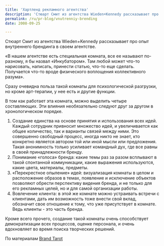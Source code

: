```yaml
---
title: 'Хартленд рекламного агентства'
description: 'Стюарт Смит из агентства Wieden+Kennedy рассказывает про опыт внутреннего брендинга в своем агентстве.'
permalink: /ru/pr-blog/vnutrenniy-brending
date: 2008-09-25

---
```


Стюарт Смит из агентства Wieden+Kennedy рассказывает про опыт внутреннего брендинга  в своем агентстве.

«В нашем агентстве есть специальная комната, все ее называют по-разному, я бы назвал «Инкубатором». Там любой может что-то нарисовать, написать, принести статью, что-то еще сделать. Получается что-то вроде физического воплощения коллективного разума».

Сразу очевидна польза такой комнаты для психологической разгрузки, но кроме арт-терапии, у нее есть и другие функции.

В том как работает эта комната, можно выделить четыре составляющих. Эти влияния необязательно следуют друг за другом в хронологическом порядке.

<ol><li>Создание единства на основе принятия  и использования всех идей. Каждый сотрудник привносит множество идей, и увеличивается как общее количество, так и варианты связей между ними. Это совершенно свободный процесс, иногда никто не знает, кто конкретно является автором той или иной мысли или предложения. Такая анонимность только усиливает командный дух, где все равны в своей принадлежности бренду.</li>
<li>Понимание «голоса» бренда: какие темы раз за разом всплывают в такой спонтанной коммуникации, какие выражения используются, какие цвета, материалы, предметы. </li>
<li>«Перекрестное опыление» идей: визуализация комнаты в целом и расположение образов в темах, появление и исключение объектов позволяют обрести перспективу видения бренда, и не только для его рекламных целей, но и для самой организации работы.</li>
<li>Вовлечение клиента: в этой же комнате можно устраивать встречи с клиентами, дать им возможность тоже внести свой вклад, обозначит свое отношение к тому, что уже присутствует в комнате. Ведь клиенты - это часть бренда. </li></ol>

Кроме всего прочего, создание такой комнаты очень способствует демократизации всех процессов, оценке персонала, и очень вдохновляет во время поиска творческих решений.

По материалам <a href="http://www.brandtarot.com/blog/?p=766#respond">Brand Tarot </a>

